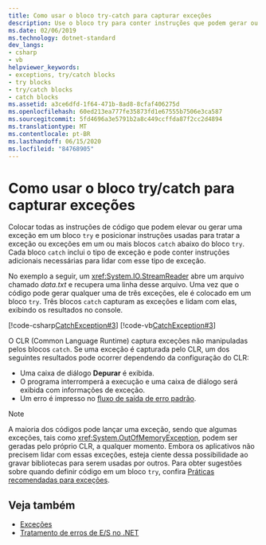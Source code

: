 ```yaml
---
title: Como usar o bloco try-catch para capturar exceções
description: Use o bloco try para conter instruções que podem gerar ou gerar uma exceção. Coloque instruções para manipular exceções em um ou mais blocos catch.
ms.date: 02/06/2019
ms.technology: dotnet-standard
dev_langs:
- csharp
- vb
helpviewer_keywords:
- exceptions, try/catch blocks
- try blocks
- try/catch blocks
- catch blocks
ms.assetid: a3ce6dfd-1f64-471b-8ad8-8cfaf406275d
ms.openlocfilehash: 60ed213ea777fe35873fd1e67555b7506e3ca587
ms.sourcegitcommit: 5fd4696a3e5791b2a8c449ccffda87f2cc2d4894
ms.translationtype: MT
ms.contentlocale: pt-BR
ms.lasthandoff: 06/15/2020
ms.locfileid: "84768905"
---
```

# <a name="how-to-use-the-trycatch-block-to-catch-exceptions"></a>Como usar o bloco try/catch para capturar exceções

Colocar todas as instruções de código que podem elevar ou gerar uma exceção em um bloco `try` e posicionar instruções usadas para tratar a exceção ou exceções em um ou mais blocos `catch` abaixo do bloco `try`. Cada bloco `catch` inclui o tipo de exceção e pode conter instruções adicionais necessárias para lidar com esse tipo de exceção.

No exemplo a seguir, um <xref:System.IO.StreamReader> abre um arquivo chamado *data.txt* e recupera uma linha desse arquivo. Uma vez que o código pode gerar qualquer uma de três exceções, ele é colocado em um bloco `try`. Três blocos `catch` capturam as exceções e lidam com elas, exibindo os resultados no console.

[!code-csharp[CatchException#3](~/samples/snippets/csharp/VS_Snippets_CLR/CatchException/CS/catchexception2.cs#3)]
[!code-vb[CatchException#3](~/samples/snippets/visualbasic/VS_Snippets_CLR/CatchException/VB/catchexception2.vb#3)]

O CLR (Common Language Runtime) captura exceções não manipuladas pelos blocos `catch`. Se uma exceção é capturada pelo CLR, um dos seguintes resultados pode ocorrer dependendo da configuração do CLR:

- Uma caixa de diálogo **Depurar** é exibida.
- O programa interromperá a execução e uma caixa de diálogo será exibida com informações de exceção.
- Um erro é impresso no [fluxo de saída de erro padrão](xref:System.Console.Error).

> [!NOTE]
> A maioria dos códigos pode lançar uma exceção, sendo que algumas exceções, tais como <xref:System.OutOfMemoryException>, podem ser geradas pelo próprio CLR, a qualquer momento. Embora os aplicativos não precisem lidar com essas exceções, esteja ciente dessa possibilidade ao gravar bibliotecas para serem usadas por outros. Para obter sugestões sobre quando definir código em um bloco `try`, confira [Práticas recomendadas para exceções](best-practices-for-exceptions.md).

## <a name="see-also"></a>Veja também

- [Exceções](index.md)
- [Tratamento de erros de E/S no .NET](../io/handling-io-errors.md)
